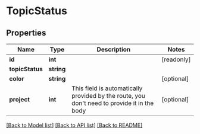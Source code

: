 # TopicStatus

## Properties
Name | Type | Description | Notes
------------ | ------------- | ------------- | -------------
**id** | **int** |  | [readonly] 
**topicStatus** | **string** |  | 
**color** | **string** |  | [optional] 
**project** | **int** | This field is automatically provided by the route, you don&#39;t need to provide it in the body | [optional] 

[[Back to Model list]](../README.md#documentation-for-models) [[Back to API list]](../README.md#documentation-for-api-endpoints) [[Back to README]](../README.md)


